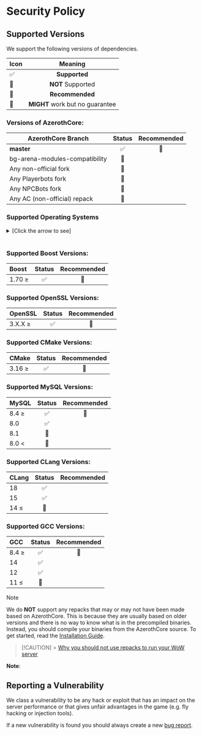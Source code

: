 # Security Policy

## Supported Versions

We support the following versions of dependencies.

| Icon                   |             Meaning             |
| :--------------------- | :-----------------------------: |
| :white_check_mark:     |          **Supported**          |
| :red_circle:           |        **NOT** Supported        |
| :large_blue_diamond:   |         **Recommended**         |
| :large_orange_diamond: | **MIGHT** work but no guarantee |

### Versions of AzerothCore:

| AzerothCore Branch             |         Status         |     Recommended      |
| ------------------------------ | :--------------------: | :------------------: |
| **master**                     |   :white_check_mark:   | :large_blue_diamond: |
| bg-arena-modules-compatibility | :large_orange_diamond: |                      |
| Any non-official fork          | :large_orange_diamond: |                      |
| Any Playerbots fork            |      :red_circle:      |                      |
| Any NPCBots fork               |      :red_circle:      |                      |
| Any AC (non-official) repack   |      :red_circle:      |                      |

### Supported Operating Systems

<details>
    <summary> [Click the arrow to see]</summary>

| Linux (Ubuntu) |       Status       |     Recommended      |
| :------------- | :----------------: | :------------------: |
| 24.04          | :white_check_mark: | :large_blue_diamond: |
| 22.04          | :white_check_mark: |                      |
| 20.04 ≤        |    :red_circle:    |                      |

| Linux (Debian) |         Status         | Recommended |
| :------------- | :--------------------: | :---------: |
| 12             | :large_orange_diamond: |             |
| 11             | :large_orange_diamond: |             |

| macOS |         Status         |     Recommended      |
| :---- | :--------------------: | :------------------: |
| 14    |   :white_check_mark:   | :large_blue_diamond: |
| 13    | :large_orange_diamond: |                      |
| 12 ≤  |      :red_circle:      |                      |

| Windows       |       Status       | Recommended |
| :------------ | :----------------: | :---------: |
| Windows 10    | :white_check_mark: |
| Windows 11    | :white_check_mark: |
| Windows 8.1 ≤ |    :red_circle:    |

</details>
<br>

### Supported Boost Versions:

| Boost  |       Status       |     Recommended      |
| :----- | :----------------: | :------------------: |
| 1.70 ≥ | :white_check_mark: | :large_blue_diamond: |

### Supported OpenSSL Versions:

| OpenSSL |       Status       |     Recommended      |
| :------ | :----------------: | :------------------: |
| 3.X.X ≥ | :white_check_mark: | :large_blue_diamond: |

### Supported CMake Versions:

| CMake  |       Status       |     Recommended      |
| :----- | :----------------: | :------------------: |
| 3.16 ≥ | :white_check_mark: | :large_blue_diamond: |

### Supported MySQL Versions:

| MySQL |       Status       |     Recommended      |
| :---- | :----------------: | :------------------: |
| 8.4 ≥ | :white_check_mark: | :large_blue_diamond: |
| 8.0   | :white_check_mark: |                      |
| 8.1   |    :red_circle:    |                      |
| 8.0 < |    :red_circle:    |                      |

### Supported CLang Versions:

| CLang |       Status       | Recommended |
| :---- | :----------------: | :---------: |
| 18    | :white_check_mark: |             |
| 15    | :white_check_mark: |             |
| 14 ≤  |    :red_circle:    |             |

### Supported GCC Versions:

| GCC   |       Status       |     Recommended      |
| :---- | :----------------: | :------------------: |
| 8.4 ≥ | :white_check_mark: | :large_blue_diamond: |
| 14    | :white_check_mark: |                      |
| 12    | :white_check_mark: |                      |
| 11 ≤  |    :red_circle:    |                      |


> [!NOTE]
> We do **NOT** support any repacks that may or may not have been made based on AzerothCore. This is because they are usually based on older versions and there is no way to know what is in the precompiled binaries. Instead, you should compile your binaries from the AzerothCore source. To get started, read the [Installation Guide](https://www.azerothcore.org/wiki/installation).

> [!CAUTION] > [Why you should not use repacks to run your WoW server](https://www.mangosrumors.org/why-you-should-not-use-repacks-to-run-your-wow-server/)

**Note**:

## Reporting a Vulnerability

We class a vulnerability to be any hack or exploit that has an impact on the server performance or that gives unfair advantages in the game (e.g. fly hacking or injection tools).

If a new vulnerability is found you should always create a new [bug report](https://github.com/azerothcore/azerothcore-wotlk/issues/new?assignees=&labels=&projects=&template=bug_report.yml).
